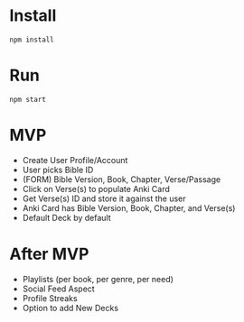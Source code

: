 # Install

`npm install`


# Run

`npm start`


# MVP

- Create User Profile/Account
- User picks Bible ID
- (FORM) Bible Version, Book, Chapter, Verse/Passage
- Click on Verse(s) to populate Anki Card
- Get Verse(s) ID and store it against the user
- Anki Card has Bible Version, Book, Chapter, and Verse(s)
- Default Deck by default 



# After MVP
- Playlists (per book, per genre, per need)
- Social Feed Aspect
- Profile Streaks
- Option to add New Decks